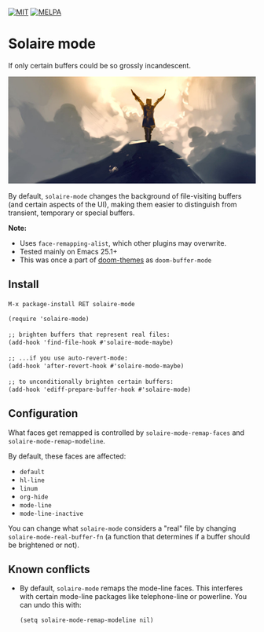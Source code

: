 [![MIT](https://img.shields.io/badge/license-MIT-green.svg)](./LICENSE)
[![MELPA](http://melpa.org/packages/solaire-mode-badge.svg)](http://melpa.org/#/solaire-mode)

# Solaire mode

If only certain buffers could be so grossly incandescent.

[![Praise the sun](praise.jpg)](http://winkla12.deviantart.com/art/Grossly-Incandescent-438305072)

By default, `solaire-mode` changes the background of file-visiting buffers (and
certain aspects of the UI), making them easier to distinguish from transient,
temporary or special buffers.

**Note:**
+ Uses `face-remapping-alist`, which other plugins may overwrite.
+ Tested mainly on Emacs 25.1+
+ This was once a part of [doom-themes] as `doom-buffer-mode`

## Install

`M-x package-install RET solaire-mode`

```emacs-lisp
(require 'solaire-mode)

;; brighten buffers that represent real files:
(add-hook 'find-file-hook #'solaire-mode-maybe)

;; ...if you use auto-revert-mode:
(add-hook 'after-revert-hook #'solaire-mode-maybe)

;; to unconditionally brighten certain buffers:
(add-hook 'ediff-prepare-buffer-hook #'solaire-mode)
```

## Configuration

What faces get remapped is controlled by `solaire-mode-remap-faces` and
`solaire-mode-remap-modeline`.

By default, these faces are affected:

+ `default`
+ `hl-line`
+ `linum`
+ `org-hide`
+ `mode-line`
+ `mode-line-inactive`

You can change what `solaire-mode` considers a "real" file by changing
`solaire-mode-real-buffer-fn` (a function that determines if a buffer should be
brightened or not).

## Known conflicts
+ By default, `solaire-mode` remaps the mode-line faces. This interferes with
  certain mode-line packages like telephone-line or powerline. You can undo this
  with:

  ```emacs-lisp
  (setq solaire-mode-remap-modeline nil)
  ```


[doom-themes]: https://github.com/hlissner/emacs-doom-theme
